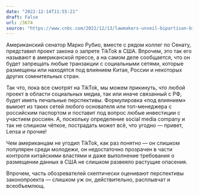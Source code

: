 ```yaml
---
date: "2022-12-14T11:55:21"
draft: False
url: /3674
source: "https://www.cnbc.com/2022/12/13/lawmakers-unveil-bipartisan-bill-that-aims-to-ban-tiktok-in-the-us.html"
---
```


Американский сенатор Марко Рубио, вместе с рядом коллег по Сенату, представил проект закона о запрете TikTok в США. Впрочем, это так его называют в американской прессе, а на самом деле сообщается, что он будет запрещать любые транзакции с социальными сетями, которые размещены или находятся под влиянием Китая, России и некоторых других сомнительных стран.

Так что, пока все смотрят на TikTok, мы можем прикинуть, что любой проект в области социальных медиа, так или иначе связанный с РФ, будет иметь печальные перспективы. Формулировка «под влиянием» вымоет из таких сетей любого основателя или топ-менеджера с российским паспортом и поставит под вопрос любые инвестиции с участием россиян. А, поскольку определение social media company и так не слишком чёткое, пострадать может всё, что угодно — привет, Lensa и прочие!

Чем американцам не угодил TikTok, как раз понятно — он слишком популярен среди молодежи, он недостаточно прозрачен в части контроля китайскими властями и даже выполнение требования о размещении данных в США не слишком развеяло растущие опасения. 

Впрочем, часть обозревателей скептически оценивают перспективы законопроекта — слишком уж он, действительно, расплывчат и всеобъемлющ.
